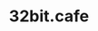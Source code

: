 ---
url: https://32bit.cafe/
title: 32bit.cafe
category: [forum]
literacyLevel: "2"
headline: A collective of developers, artists, and educators building the social and technological infrastructure for the indie web. Their website includes a ton of educational resources - and they also have a forum, Discord server, and Pixelfed instance.
os: [web]
pricing: [free]
feeds: ["Newsletter"]
dateAdded: 2025-01-24
---